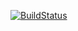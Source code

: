 [![BuildStatus](https://travis-ci.org/undefinedvalue/otm.svg)](https://travis-ci.org/undefinedvalue/otm)

